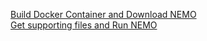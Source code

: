 [Build Docker Container and Download NEMO](https://github.com/NOC-MSM/Belize_workshop/wiki/Step-1:-Get-and-Build-Docker-Container-and-NEMO-and-XIOS)   
[Get supporting files and Run NEMO](https://github.com/NOC-MSM/Belize_workshop/wiki/Step-2:-Get-Domain-And-Forcing-Files-Run)
